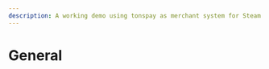 ```yaml
---
description: A working demo using tonspay as merchant system for Steam CD key selling .
---
```


# General

